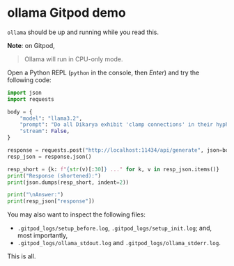 # ollama Gitpod demo

`ollama` should be up and running while you read this.

**Note**: on Gitpod,
> Ollama will run in CPU-only mode.

Open a Python REPL (`python` in the console, then _Enter_) and try the following code:

```python
import json
import requests

body = {
    "model": "llama3.2",
    "prompt": "Do all Dikarya exhibit 'clamp connections' in their hyphal development?",
    "stream": False,
}

response = requests.post("http://localhost:11434/api/generate", json=body)
resp_json = response.json()

resp_short = {k: f"{str(v)[:30]} ..." for k, v in resp_json.items()}
print("Response (shortened):")
print(json.dumps(resp_short, indent=2))

print("\nAnswer:")
print(resp_json["response"])
```

You may also want to inspect the following files:

- `.gitpod_logs/setup_before.log`, `.gitpod_logs/setup_init.log`; and, most importantly,
- `.gitpod_logs/ollama_stdout.log` and `.gitpod_logs/ollama_stderr.log`.

This is all.
